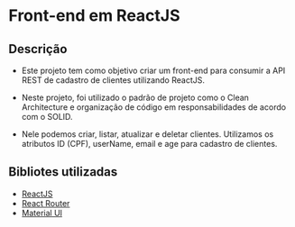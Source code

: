 # Front-end em ReactJS

## Descrição

- Este projeto tem como objetivo criar um front-end para consumir a API REST de cadastro de clientes utilizando ReactJS.

- Neste projeto, foi utilizado o padrão de projeto como o Clean Architecture e organização de código em responsabilidades de acordo com o SOLID.

- Nele podemos criar, listar, atualizar e deletar clientes. Utilizamos os atributos ID (CPF), userName, email e age para cadastro de clientes.

## Bibliotes utilizadas

- [ReactJS](https://pt-br.reactjs.org/)
- [React Router](https://reactrouter.com/)
- [Material UI](https://material-ui.com/pt/)